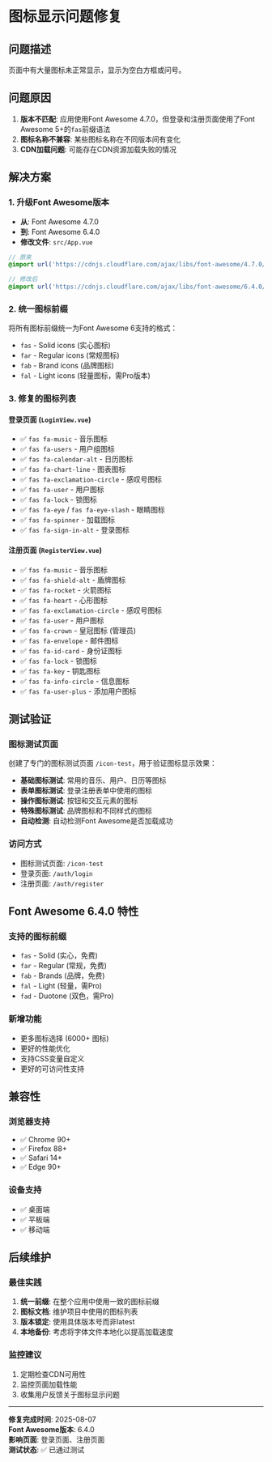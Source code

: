 # 图标显示问题修复

## 问题描述

页面中有大量图标未正常显示，显示为空白方框或问号。

## 问题原因

1. **版本不匹配**: 应用使用Font Awesome 4.7.0，但登录和注册页面使用了Font Awesome 5+的`fas`前缀语法
2. **图标名称不兼容**: 某些图标名称在不同版本间有变化
3. **CDN加载问题**: 可能存在CDN资源加载失败的情况

## 解决方案

### 1. 升级Font Awesome版本
- **从**: Font Awesome 4.7.0
- **到**: Font Awesome 6.4.0
- **修改文件**: `src/App.vue`

```scss
// 原来
@import url('https://cdnjs.cloudflare.com/ajax/libs/font-awesome/4.7.0/css/font-awesome.min.css');

// 修改后
@import url('https://cdnjs.cloudflare.com/ajax/libs/font-awesome/6.4.0/css/all.min.css');
```

### 2. 统一图标前缀
将所有图标前缀统一为Font Awesome 6支持的格式：
- `fas` - Solid icons (实心图标)
- `far` - Regular icons (常规图标)  
- `fab` - Brand icons (品牌图标)
- `fal` - Light icons (轻量图标，需Pro版本)

### 3. 修复的图标列表

#### 登录页面 (`LoginView.vue`)
- ✅ `fas fa-music` - 音乐图标
- ✅ `fas fa-users` - 用户组图标
- ✅ `fas fa-calendar-alt` - 日历图标
- ✅ `fas fa-chart-line` - 图表图标
- ✅ `fas fa-exclamation-circle` - 感叹号图标
- ✅ `fas fa-user` - 用户图标
- ✅ `fas fa-lock` - 锁图标
- ✅ `fas fa-eye` / `fas fa-eye-slash` - 眼睛图标
- ✅ `fas fa-spinner` - 加载图标
- ✅ `fas fa-sign-in-alt` - 登录图标

#### 注册页面 (`RegisterView.vue`)
- ✅ `fas fa-music` - 音乐图标
- ✅ `fas fa-shield-alt` - 盾牌图标
- ✅ `fas fa-rocket` - 火箭图标
- ✅ `fas fa-heart` - 心形图标
- ✅ `fas fa-exclamation-circle` - 感叹号图标
- ✅ `fas fa-user` - 用户图标
- ✅ `fas fa-crown` - 皇冠图标 (管理员)
- ✅ `fas fa-envelope` - 邮件图标
- ✅ `fas fa-id-card` - 身份证图标
- ✅ `fas fa-lock` - 锁图标
- ✅ `fas fa-key` - 钥匙图标
- ✅ `fas fa-info-circle` - 信息图标
- ✅ `fas fa-user-plus` - 添加用户图标

## 测试验证

### 图标测试页面
创建了专门的图标测试页面 `/icon-test`，用于验证图标显示效果：

- **基础图标测试**: 常用的音乐、用户、日历等图标
- **表单图标测试**: 登录注册表单中使用的图标
- **操作图标测试**: 按钮和交互元素的图标
- **特殊图标测试**: 品牌图标和不同样式的图标
- **自动检测**: 自动检测Font Awesome是否加载成功

### 访问方式
- 图标测试页面: `/icon-test`
- 登录页面: `/auth/login`
- 注册页面: `/auth/register`

## Font Awesome 6.4.0 特性

### 支持的图标前缀
- `fas` - Solid (实心，免费)
- `far` - Regular (常规，免费)
- `fab` - Brands (品牌，免费)
- `fal` - Light (轻量，需Pro)
- `fad` - Duotone (双色，需Pro)

### 新增功能
- 更多图标选择 (6000+ 图标)
- 更好的性能优化
- 支持CSS变量自定义
- 更好的可访问性支持

## 兼容性

### 浏览器支持
- ✅ Chrome 90+
- ✅ Firefox 88+
- ✅ Safari 14+
- ✅ Edge 90+

### 设备支持
- ✅ 桌面端
- ✅ 平板端
- ✅ 移动端

## 后续维护

### 最佳实践
1. **统一前缀**: 在整个应用中使用一致的图标前缀
2. **图标文档**: 维护项目中使用的图标列表
3. **版本锁定**: 使用具体版本号而非latest
4. **本地备份**: 考虑将字体文件本地化以提高加载速度

### 监控建议
1. 定期检查CDN可用性
2. 监控页面加载性能
3. 收集用户反馈关于图标显示问题

---

**修复完成时间**: 2025-08-07  
**Font Awesome版本**: 6.4.0  
**影响页面**: 登录页面、注册页面  
**测试状态**: ✅ 已通过测试
